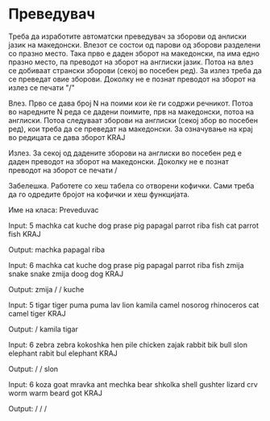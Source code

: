 # Преведувач

Треба да изработите автоматски преведувач за зборови од анлиски јазик на македонски. Влезот се состои од парови од зборови 
разделени со празно место. Така прво е даден зборот на македонски, па има едно празно место, па преводот на зборот на англиски 
јазик. Потоа на влез се добиваат странски зборови (секој во посебен ред). За излез треба да се преведат овие зборови. 
Доколку не е познат преводот на зборот на излез се печати "/"

Влез. Прво се дава број N на поими кои ќе ги содржи речникот. Потоа во наредните N реда се дадени поимите, прв на македонски,
потоа на англиски. Потоа следуваат зборови на англиски (секој збор во посебен ред), кои треба да се преведат на македонски. 
За означување на крај во редицата се дава зборот KRAJ

Излез. За секој од дадените зборови на англиски во посебен ред е даден преводот на зборот на македонски. Доколку не е познат преводот на 
зборот се печати /

Забелешка. Работете со хеш табела со отворени кофички. Сами треба да го одредите бројот на кофички и хеш функцијата.

Име на класа: Preveduvac

Input:
5
machka cat
kuche dog
prase pig
papagal parrot
riba fish
cat
parrot
fish
KRAJ

Output:
machka
papagal
riba

Input:
6
machka cat
kuche dog
prase pig
papagal parrot
riba fish
zmija snake
snake
zmija
doog
dog
KRAJ

Output:
zmija
/
/
kuche

Input:
5
tigar tiger
puma puma
lav lion
kamila camel
nosorog rhinoceros
cat
camel
tiger
KRAJ

Output:
/
kamila
tigar

Input:
6
zebra zebra
kokoshka hen
pile chicken
zajak rabbit
bik bull
slon elephant
rabit
bul
elephant
KRAJ

Output:
/
/
slon

Input:
6
koza goat
mravka ant
mechka bear
shkolka shell
gushter lizard
crv worm
warm
beard
got
KRAJ

Output:
/
/
/

